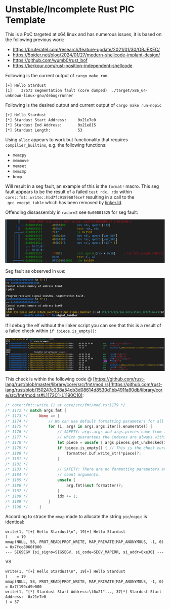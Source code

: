 # Unstable/Incomplete Rust PIC Template

This is a PoC targeted at x64 linux and has numerous issues, it is based on the following previous work:
- https://bruteratel.com/research/feature-update/2021/01/30/OBJEXEC/
- https://5pider.net/blog/2024/01/27/modern-shellcode-implant-design/
- https://github.com/wumb0/rust_bof
- https://kerkour.com/rust-position-independent-shellcode

Following is the current output of `cargo make run`.

```
[+] Hello Stardust
[1]    37573 segmentation fault (core dumped)  ./target/x86_64-unknown-linux-gnu/debug/runner
```

Following is the desired output and current output of `cargo make run-nopic`

```
[+] Hello Stardust
[*] Stardust Start Address:     0x21e7e0
[*] Stardust End Address:       0x21e815
[*] Stardust Length:            53
```

Using `alloc` appears to work but functionality that requires `compilier_builtins`, e.g. the following functions:
- `memcpy`
- `memmove`
- `memset`
- `memcmp`
- `bcmp`

Will result in a seg fault, an example of this is the `format!` macro. This seg fault appears to be the result of a failed `test rdx, rdx` within `core::fmt::write::hbd7fc918960f6ce7` resulting in a call to the `_gcc_except_table` which has been removed by [linker.ld](./stardust/linker.ld).


Offending dissassembly in `radare2` see `0x00001525` for seg fault:

![seg fault in `core::fmt::write::hbd7fc918960f6ce7`](./docs/segfault-in-core-fmt.png)

Seg fault as observed in `GDB`:

![GDB seg fault](./docs/gdb-debug-segfault.png)

If I debug the elf without the linker script you can see that this is a result of a failed check within `if !piece.is_empty()`:

![failed `is_empty()` check](./docs/piece-is-empty.raw.png)

This check is within the following code
@ [https://github.com/rust-lang/rust/blob/master/library/core/src/fmt/mod.rs](https://github.com/rust-lang/rust/blob/150247c338a54cb3d08614d8530d1bb491fa90db/library/core/src/fmt/mod.rs#L1172C1-L1190C10):

```rust
/* core::fmt::write () at core/src/fmt/mod.rs:1179 */
/* 1172 */ match args.fmt {
/* 1173 */     None => {
/* 1174 */         // We can use default formatting parameters for all arguments.
/* 1175 */         for (i, arg) in args.args.iter().enumerate() {
/* 1176 */             // SAFETY: args.args and args.pieces come from the same Arguments,
/* 1177 */             // which guarantees the indexes are always within bounds.
/* 1178 */             let piece = unsafe { args.pieces.get_unchecked(i) };
/* 1179 */             if !piece.is_empty() { // This is the check currently failing
/* 1180 */                 formatter.buf.write_str(*piece)?;
/* 1181 */             }
/* 1182 */
/* 1183 */             // SAFETY: There are no formatting parameters and hence no
/* 1184 */             // count arguments.
/* 1185 */             unsafe {
/* 1186 */                 arg.fmt(&mut formatter)?;
/* 1187 */             }
/* 1188 */             idx += 1;
/* 1189 */         }
/* 1190 */     }
```

According to strace the `mmap` made to allocate the string `pic`/`nopic` is identical:

```
write(1, "[+] Hello Stardust\n", 19[+] Hello Stardust
)    = 19
mmap(NULL, 58, PROT_READ|PROT_WRITE, MAP_PRIVATE|MAP_ANONYMOUS, -1, 0) = 0x7fcc8060f000
--- SIGSEGV {si_signo=SIGSEGV, si_code=SEGV_MAPERR, si_addr=0xe30} ---
```

VS

```
write(1, "[+] Hello Stardust\n", 19[+] Hello Stardust
)    = 19
mmap(NULL, 58, PROT_READ|PROT_WRITE, MAP_PRIVATE|MAP_ANONYMOUS, -1, 0) = 0x7f199cd9e000
write(1, "[*] Stardust Start Address:\t0x21"..., 37[*] Stardust Start Address:  0x21e7e0
) = 37
```
